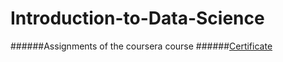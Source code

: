 # Introduction-to-Data-Science
######Assignments of the coursera course
######[Certificate](https://www.coursera.org/account/accomplishments/verify/44H7BJQS4EV7)
